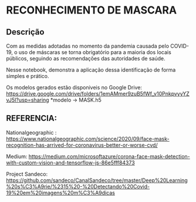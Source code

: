 # RECONHECIMENTO DE MASCARA

## Descrição
Com as medidas adotadas no momento da pandemia causada pelo COVID-19, o uso de máscaras se torna obrigatório para a maioria dos locais públicos, seguindo as recomendações das autoridades de saúde. 

Nesse notebook, demonstra a aplicação dessa identificação de forma simples e prático.

Os modelos gerados estão disponiveis no Google Drive:
https://drive.google.com/drive/folders/1emAMmer9zuB5fWf_v10PnkpvyyYZvJ5I?usp=sharing
*modelo -> MASK.h5


## REFERENCIA:
Nationalgeographic : https://www.nationalgeographic.com/science/2020/09/face-mask-recognition-has-arrived-for-coronavirus-better-or-worse-cvd/

Medium: https://medium.com/microsoftazure/corona-face-mask-detection-with-custom-vision-and-tensorflow-js-86e5fff84373

Project Sandeco: https://github.com/sandeco/CanalSandeco/tree/master/Deep%20Learning%20s%C3%A9rie/%2315%20-%20Detectando%20Covid-19%20em%20imagens%20m%C3%A9dicas


